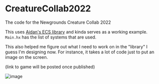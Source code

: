 # CreatureCollab2022
The code for the Newgrounds Creature Collab 2022

This uses [Aidan's ECS library](https://github.com/Aidan63/ecs) and kinda serves as a working example. `Main.hx` has the list of systems that are used.

This also helped me figure out what I need to work on in the "library" I guess I'm designing now. For instance, it takes a lot of code just to put an image on the screen.

(link to game will be posted once published)

![image](https://user-images.githubusercontent.com/5033927/191542246-d525ebb7-7f50-42f0-80b7-1f0ffb138c5d.png)
